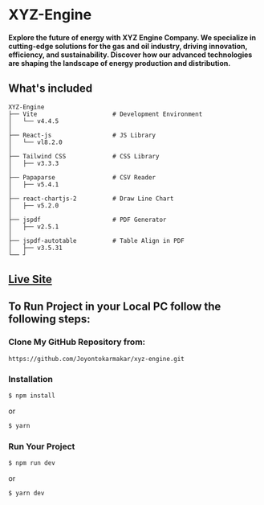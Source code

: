 # XYZ-Engine
#### Explore the future of energy with XYZ Engine Company. We specialize in cutting-edge solutions for the gas and oil industry, driving innovation, efficiency, and sustainability. Discover how our advanced technologies are shaping the landscape of energy production and distribution.

## What's included

```
XYZ-Engine
├── Vite                     # Development Environment       
│   └── v4.4.5
│
├── React-js                 # JS Library       
│   └── vl8.2.0
│
├── Tailwind CSS             # CSS Library
│   ├── v3.3.3
│
├── Papaparse                # CSV Reader
│   ├── v5.4.1
│
├── react-chartjs-2          # Draw Line Chart
│   ├── v5.2.0
│
├── jspdf                    # PDF Generator
│   ├── v2.5.1
│
├── jspdf-autotable          # Table Align in PDF
│   ├── v3.5.31
└── ┘
```

## [Live Site](https://xyz-oil-gas-engine.netlify.app/)

## To Run Project in your Local PC follow the following steps:

### Clone My GitHub Repository from:
```
https://github.com/Joyontokarmakar/xyz-engine.git
```

### Installation

``` bash
$ npm install
```

or

``` bash
$ yarn
```

### Run Your Project

``` bash
$ npm run dev 
```

or

``` bash
$ yarn dev
```